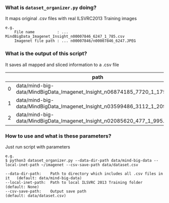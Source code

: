 ### What is `dataset_organizer.py` doing?

It maps original .csv files with real ILSVRC2013 Training images

    e.g. 
        File name          : ... MindBigData_Imagenet_Insight_n00007846_6247_1_785.csv
        Imagenet file path : ... n00007846/n00007846_6247.JPEG
        
### What is the output of this script?

It saves all mapped and sliced information to a .csv file

|       |path	    |dataset    |device     |wn_id      |im_id      |eeg_session    |global_session |inet_path  |
|---    |---        |---        |---        |---        |---        |---            |---            |---        |
|0      |data/mind-big-data/MindBigData_Imagenet_Insight_n06874185_7720_1_1752.csv|Imagenet|Insight|n06874185|7720|1|1752|~/imagenet/n06874185/n06874185_7720.JPEG
|1      |data/mind-big-data/MindBigData_Imagenet_Insight_n03599486_3112_1_2091.csv|Imagenet|Insight|n03599486|3112|1|2091|~/imagenet/n03599486/n03599486_3112.JPEG
|2      |data/mind-big-data/MindBigData_Imagenet_Insight_n02085620_477_1_995.csv|Imagenet|Insight|n02085620|477|1|995|~/imagenet/n02085620/n02085620_477.JPEG

### How to use and what is these parameters?

Just run script with parameters
   
    e.g.
    $ python3 dataset_organizer.py --data-dir-path data/mind-big-data --local-inet-path ~/imagenet --csv-save-path data/dataset.csv

    --data-dir-path:    Path to directory which includes all .csv files in it   (default: data/mind-big-data)
    --local-inet-path:  Path to local ILSVRC 2013 Training folder               (default: None)
    --csv-save-path:    Output save path                                        (default: data/dataset.csv)
